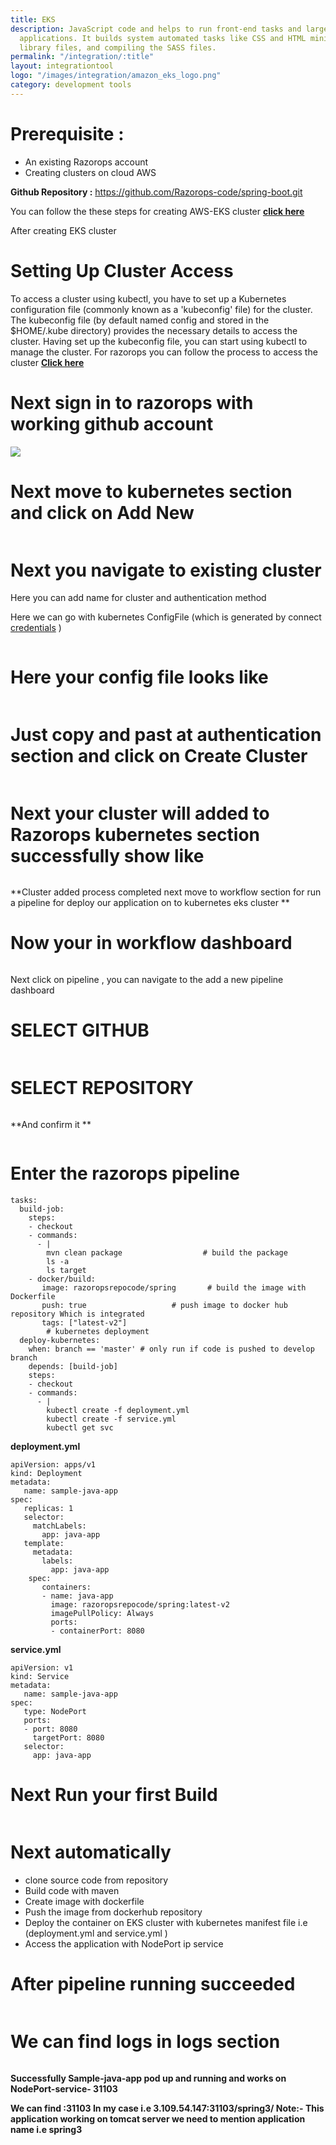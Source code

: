 ```yaml
---
title: EKS
description: JavaScript code and helps to run front-end tasks and large-scale web
  applications. It builds system automated tasks like CSS and HTML minification, concatenating
  library files, and compiling the SASS files.
permalink: "/integration/:title"
layout: integrationtool
logo: "/images/integration/amazon_eks_logo.png"
category: development tools
---
```


# Prerequisite :
 
* An existing Razorops account
* Creating clusters on cloud AWS

**Github Repository :** <a href="https://github.com/Razorops-code/spring-boot.git" target="_blank">https://github.com/Razorops-code/spring-boot.git </a>

You can follow the these steps for creating AWS-EKS cluster <a href="https://docs.google.com/document/u/0/d/1ukZjk56PHb9Ny9x-pLexNWcQ9C77izZt9YgnvgyCHLU/edit" target="_blank"><b>click here</b></a>

After creating EKS cluster 


# Setting Up Cluster Access
To access a cluster using kubectl, you have to set up a Kubernetes configuration file (commonly known as a 'kubeconfig' file) for the cluster. The kubeconfig file (by default named config and stored in the $HOME/.kube directory) provides the necessary details to access the cluster. Having set up the kubeconfig file, you can start using kubectl to manage the cluster.  For razorops you can follow the process to access the cluster <a href="https://docs.razorops.com/guides/kubernetes/connect/" target="_blank"><b>Click here</b></a>


# Next sign in to razorops with working github account

![](/images/integration/razorops-dashboard.png)


# Next move to kubernetes section and click on Add New 
![]()

# Next you navigate to existing cluster 
Here you can add name for cluster and authentication method 

Here we can go with kubernetes ConfigFile (which is generated by connect <a href="https://docs.razorops.com/guides/kubernetes/connect/" target="_blank">credentials</a> )

![]()


# Here your config file looks like 

![]()


# Just copy and past at authentication section and click on Create Cluster

![]()


# Next your cluster will added to Razorops kubernetes section successfully show like 

![]()

**Cluster added process completed next move to workflow section for run a pipeline for deploy our application on to kubernetes eks cluster
**


# Now your in workflow dashboard
![]()


Next click on pipeline , you can navigate to the add a new pipeline dashboard 

# SELECT GITHUB

![]()


# SELECT REPOSITORY 

![]()

**And confirm it **

![]()


# Enter the razorops pipeline 


```
tasks:
  build-job:
    steps:
    - checkout
    - commands:
      - |
        mvn clean package                  # build the package
        ls -a
        ls target
    - docker/build:
       image: razoropsrepocode/spring       # build the image with Dockerfile
       push: true                   # push image to docker hub repository Which is integrated  
       tags: ["latest-v2"]
        # kubernetes deployment
  deploy-kubernetes:
    when: branch == 'master' # only run if code is pushed to develop branch
    depends: [build-job]
    steps:
    - checkout
    - commands:
      - |
        kubectl create -f deployment.yml
        kubectl create -f service.yml
        kubectl get svc
```
<script src="https://gist.github.com/Razorops-code/22ebe0f8f504aa6bf0b6c877b98b495b.js"></script>


**deployment.yml**

```
apiVersion: apps/v1
kind: Deployment
metadata:
   name: sample-java-app
spec:
   replicas: 1
   selector:
     matchLabels:
       app: java-app
   template:
     metadata:
       labels:
         app: java-app
    spec:
       containers:
       - name: java-app
         image: razoropsrepocode/spring:latest-v2
         imagePullPolicy: Always
         ports:
         - containerPort: 8080
```

<script src="https://gist.github.com/Razorops-code/8e59ca7b938904a868d5c2bc7c6df2df.js"></script>


**service.yml**


```
apiVersion: v1
kind: Service
metadata:
   name: sample-java-app
spec:
   type: NodePort
   ports:
   - port: 8080
     targetPort: 8080
   selector:
     app: java-app
```
		 

<script src="https://gist.github.com/Razorops-code/c77ecb55f7460696a8711c508d6cb2e0.js"></script>


# Next Run your first Build 
![]()


# Next automatically 
* clone source code from repository  
* Build code with maven 
* Create image with dockerfile 
* Push the image from dockerhub repository
* Deploy the container on EKS cluster with kubernetes manifest file i.e (deployment.yml and service.yml )
* Access the application with NodePort ip service 


# After pipeline running succeeded 

![]()

# We can find logs in logs section 

![]()

**Successfully Sample-java-app pod up and running and works on NodePort-service- 31103**


<b>We can find <node-external-ip>:31103
In my case i.e  3.109.54.147:31103/spring3/
	Note:- This application working on tomcat server we need to mention application name i.e spring3</b>
	
	
![]()
